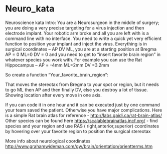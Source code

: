 # Neuro_kata
Neuroscience kata
Intro:
 You are a Neurosurgeon in the middle of surgery;  you are doing a very precise targeting for a virus injection and then electrode implant. Your robotic arm broke and all you are left with is a command line with no interface. You need to write a quick yet very efficient function to position your implant and inject the virus. Everything is in surgical coordinates – AP DV ML, you are at a starting position at Bregma AP = 0 ML=0 DV = 0 and you need to get to “insert favorite brain region” in whatever species you work with. For example you can use the Rat Hippocampus  – AP = -4mm ML=2mm DV =3.2mm 
 
So create a function “Your_favorite_brain_region”: 

That moves the stereotax from Bregma to your spot or region, but it needs to go ML then AP and then finally DV, else you destroy a lot of tissue. Showing location after every move in one axis. 

If you can code it in one hour and it can be executed just by one command your team saved the patient. Otherwise you have major complications. 
Here is a simple Rat brain atlas for reference  - http://labs.gaidi.ca/rat-brain-atlas/ 
Other species can be found here https://scalablebrainatlas.incf.org/  - find species and your region and use RAS ( right,anterior,superior) coordinates by hovering over your favorite region to position the surgical stereotax

More info about neurological coordinates 
http://www.grahamwideman.com/gw/brain/orientation/orientterms.htm
